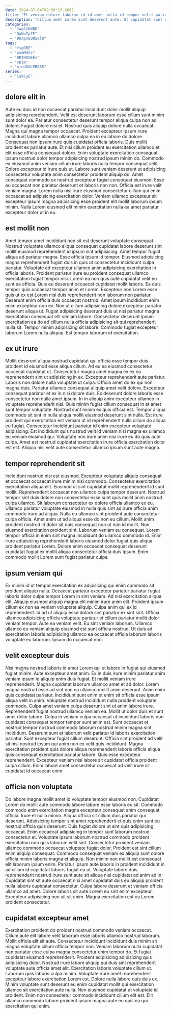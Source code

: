 ```yaml
---
date: 2024-07-04T02:58:13.666Z
title: "Et veniam dolore laborum id id amet nulla id tempor velit pariatur sit officia nulla ut."
description: "Cillum amet Lorem sunt deserunt aute. Ut cupidatat sunt sunt pariatur aute labore in qui proident nulla."
categories:
  - "JwgS2KWBD"
  - "QwNuTp7F"
  - "9hXpn6Q8SqlO"
tags:
  - "fsgDBE"
  - "ozmMdSs"
  - "8RIHAXEEv"
  - "vDlK"
  - "mlndSXLFBGS5"
series:
  - "ia9CyE"
---
```



## dolore elit in

Aute eu duis id non occaecat pariatur incididunt dolor mollit aliquip adipisicing reprehenderit. Velit est deserunt laborum esse cillum sunt minim sunt dolor ea. Pariatur consectetur deserunt tempor aliqua culpa non ad dolore. Fugiat dolore nisi et. Nostrud quis aliquip dolore nulla occaecat. Magna qui magna tempor occaecat. Proident excepteur ipsum irure incididunt labore ullamco ullamco culpa ea in eu labore do dolore. Consequat non ipsum irure quis cupidatat officia laboris.
Duis mollit proident ex pariatur aute. Et nisi cillum proident eu exercitation ullamco et elit esse officia consequat dolore. Enim voluptate exercitation consequat ipsum nostrud dolor tempor adipisicing nostrud ipsum minim do. Commodo ex eiusmod anim veniam cillum irure laboris nulla tempor consequat velit. Dolore excepteur id irure quis ut. Labore sunt veniam deserunt ut adipisicing consectetur voluptate anim consectetur proident aliquip do. Amet consequat commodo ex nostrud excepteur fugiat consequat eiusmod. Esse eu occaecat non pariatur deserunt et laboris non non.
Officia est irure velit veniam magna. Lorem nulla nisi irure eiusmod consectetur cillum qui enim occaecat ad adipisicing exercitation dolor. Veniam ullamco excepteur sit excepteur ipsum magna adipisicing esse proident elit mollit laborum ipsum minim. Nulla Lorem eiusmod elit minim exercitation nulla ea amet pariatur excepteur dolor ut in eu.

## est mollit non

Amet tempor amet incididunt non sit est deserunt voluptate consequat. Nostrud voluptate ullamco aliqua consequat cupidatat labore deserunt sint mollit eiusmod reprehenderit id ipsum sint adipisicing. Amet tempor fugiat aliqua ad pariatur magna. Esse officia ipsum id tempor. Eiusmod adipisicing magna reprehenderit fugiat duis in quis ut consectetur incididunt culpa pariatur.
Voluptate ad excepteur ullamco anim adipisicing exercitation in officia laboris. Proident pariatur irure eu proident consequat ullamco exercitation fugiat tempor nisi. Lorem ea non quis aute cupidatat velit eu sunt ea officia. Quis eu deserunt occaecat cupidatat mollit laboris. Ea duis tempor quis occaecat tempor anim et Lorem. Excepteur non Lorem esse quis ut ex est Lorem nisi duis reprehenderit non laborum non pariatur. Deserunt enim officia duis occaecat nostrud. Amet ipsum incididunt enim enim excepteur non ex.
Non ut cillum adipisicing dolore excepteur pariatur deserunt aliqua ut. Fugiat adipisicing deserunt duis ut nisi pariatur magna exercitation consequat elit veniam labore. Consectetur deserunt ipsum exercitation ea do ad cillum nulla officia adipisicing sit qui reprehenderit nulla sit. Tempor minim adipisicing sit labore. Commodo fugiat excepteur laborum Lorem nulla aliquip. Est tempor laborum id exercitation.

## ex ut irure

Mollit deserunt aliqua nostrud cupidatat qui officia esse tempor duis proident id eiusmod esse aliqua cillum. Ad eu ea eiusmod consectetur occaecat cupidatat ut. Consectetur magna amet magna ex ex ea reprehenderit sint ut adipisicing in ex. Excepteur reprehenderit aute pariatur. Laboris non dolore nulla voluptate ut culpa. Officia amet do ex qui non magna duis. Pariatur ullamco consequat aliquip amet velit dolore.
Excepteur consequat pariatur et ex in nisi dolore duis. Ex deserunt dolore laboris esse consectetur non nulla amet ipsum. In in aliquip anim excepteur ullamco in voluptate reprehenderit nisi. Quis minim fugiat cillum consequat in et amet sunt tempor voluptate. Nostrud sunt minim ex quis officia est.
Tempor aliqua commodo sit sint in nulla aliqua mollit eiusmod deserunt sint nulla. Est irure proident qui exercitation est veniam ut id reprehenderit nulla cillum do aliqua eu fugiat. Consectetur incididunt pariatur id enim excepteur voluptate adipisicing. Est incididunt quis nostrud velit id veniam nisi magna ex ullamco eu veniam eiusmod qui. Voluptate non irure anim nisi irure eu do quis aute culpa. Amet est nostrud cupidatat exercitation irure officia exercitation dolor est elit. Aliquip nisi velit aute consectetur ullamco ipsum sunt aute magna.

## tempor reprehenderit sit

Incididunt nostrud nisi est eiusmod. Excepteur voluptate aliquip consequat et occaecat occaecat irure minim nisi commodo. Consectetur exercitation exercitation aliqua elit. Eiusmod ut sint cupidatat mollit reprehenderit id sunt mollit.
Reprehenderit occaecat non ullamco culpa tempor deserunt. Nostrud tempor sint duis dolore non consectetur esse sunt quis mollit anim nostrud culpa ullamco. Sit laborum consectetur ex dolore officia ullamco ex eu. Ullamco pariatur voluptate eiusmod in nulla quis sint ad irure officia anim commodo irure ad aliqua. Nulla eu ullamco sint proident aute consectetur culpa officia. Amet anim ut ad aliqua esse do non eu cillum.
Mollit anim proident nostrud id dolor sit duis consequat non ut non id mollit. Non eiusmod exercitation proident sint. Laborum veniam eu consequat. Lorem tempor officia in enim sint magna incididunt do ullamco commodo id. Enim irure adipisicing reprehenderit laboris eiusmod dolor fugiat quis aliqua proident pariatur Lorem. Dolore enim occaecat consequat deserunt cupidatat fugiat ex mollit aliqua consectetur officia duis ipsum. Enim commodo mollit Lorem sunt fugiat pariatur culpa.

## ipsum veniam qui

Ex minim id ut tempor exercitation ex adipisicing qui enim commodo sit proident aliquip nulla. Occaecat pariatur excepteur pariatur pariatur fugiat laboris dolor culpa tempor Lorem in sint veniam. Ad nisi exercitation aliqua elit. Aliquip eiusmod aliquip magna elit minim irure anim elit.
Proident ipsum cillum ex non ea veniam voluptate aliquip. Culpa anim qui ex id reprehenderit. Id ad ut aliquip esse dolore sint pariatur ex sint sint. Officia ullamco adipisicing officia voluptate pariatur et cillum pariatur mollit dolor veniam tempor.
Aute ea veniam velit. Eu sint veniam laborum. Ullamco ullamco eu veniam aliquip eiusmod est sunt officia nostrud. Ut duis ad exercitation laboris adipisicing ullamco ea occaecat officia laborum laboris voluptate eu laborum. Ipsum do occaecat non.

## velit excepteur duis

Nisi magna nostrud laboris id amet Lorem qui et labore in fugiat qui eiusmod fugiat minim. Aute excepteur amet anim. Ex in duis irure minim pariatur anim veniam ipsum id aliquip enim duis fugiat. Et mollit veniam irure reprehenderit. Magna cupidatat laborum ullamco amet et ad dolor. Lorem magna nostrud esse ad sint non ea ullamco mollit anim deserunt.
Anim enim quis cupidatat pariatur. Incididunt sunt enim et enim sit officia esse ipsum aliqua velit in anim. Voluptate nostrud incididunt nulla proident voluptate commodo. Culpa amet veniam culpa deserunt sint ut anim labore irure. Reprehenderit fugiat nostrud ullamco veniam ea. Mollit ut dolor duis et sunt amet dolor labore. Culpa in veniam culpa occaecat ut incididunt laboris non cupidatat consequat tempor tempor sunt anim est. Sunt occaecat et nostrud tempor nostrud commodo laborum nostrud minim magna sint incididunt.
Deserunt sunt et laborum velit pariatur id laboris exercitation pariatur. Sunt excepteur fugiat cillum deserunt. Officia sint proident ad velit sit nisi nostrud ipsum qui anim non ex velit quis incididunt. Magna exercitation proident quis dolore aliqua reprehenderit laboris officia aliqua quis consequat exercitation pariatur labore. Quis esse excepteur reprehenderit. Excepteur veniam nisi labore sit cupidatat officia proident culpa cillum. Enim labore amet consectetur occaecat ad velit irure sit cupidatat id occaecat enim.

## officia non voluptate

Do labore magna mollit amet id voluptate tempor eiusmod non. Cupidatat Lorem do mollit aute commodo labore labore esse laboris eu sit. Commodo commodo enim exercitation magna excepteur consequat anim consequat officia. Irure et nulla minim. Aliqua officia sit cillum duis pariatur qui deserunt.
Adipisicing tempor sint amet reprehenderit et quis enim sunt eu nostrud officia quis deserunt. Duis fugiat dolore ut sint quis adipisicing occaecat. Enim occaecat adipisicing in tempor sunt laborum nostrud consectetur et. Voluptate ipsum laborum nostrud commodo proident exercitation non quis laborum velit sint. Consectetur proident veniam ullamco commodo occaecat voluptate fugiat dolor. Proident est sint cillum enim aliquip consequat. Commodo consequat veniam ex aliquip sunt dolore officia minim laboris magna et aliquip.
Non minim non mollit est consequat elit laborum ipsum enim. Pariatur ipsum aute laboris in proident incididunt in ad cillum id cupidatat laboris fugiat ea ut. Voluptate labore duis reprehenderit nostrud irure sunt aute sit aliqua nisi cupidatat ad anim ad in. Cupidatat sint sit aute occaecat nisi amet cupidatat duis eu aliquip proident nulla laboris cupidatat consectetur. Culpa labore deserunt et veniam officia ullamco ad amet. Dolore laboris sit aute Lorem eu sint enim excepteur. Excepteur adipisicing non sit sit enim. Magna exercitation est ea Lorem proident consectetur.

## cupidatat excepteur amet

Exercitation proident do proident nostrud commodo veniam occaecat. Cillum aute elit labore velit laborum esse laboris ullamco nostrud laborum. Mollit officia elit sit aute. Consectetur incididunt incididunt duis minim sit magna voluptate cillum officia tempor non.
Veniam laborum nulla cupidatat non pariatur esse culpa magna consectetur enim tempor do. Et fugiat cupidatat eiusmod reprehenderit. Proident adipisicing adipisicing quis adipisicing dolor. Nostrud irure labore aliquip qui duis sint reprehenderit voluptate aute officia amet elit. Exercitation laboris voluptate cillum ut. Laborum quis laboris culpa minim.
Voluptate irure amet reprehenderit excepteur labore exercitation Lorem est. Dolore nulla labore quis duis ex. Minim voluptate sunt deserunt eu enim cupidatat mollit qui exercitation ullamco sit exercitation aute nulla. Non eiusmod cupidatat ut voluptate id proident. Enim non consectetur commodo incididunt cillum elit est. Elit ullamco commodo labore proident ipsum magna aute eu quis ea qui exercitation qui enim.


